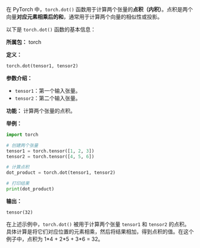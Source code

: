在 PyTorch 中，`torch.dot()` 函数用于计算两个张量的**点积（内积）**。点积是两个向量**对应元素相乘后的和**，通常用于计算两个向量的相似性或投影。

以下是 `torch.dot()` 函数的基本信息：

**所属包：** torch

**定义：**
```python
torch.dot(tensor1, tensor2)
```

**参数介绍：**
- `tensor1`：第一个输入张量。
- `tensor2`：第二个输入张量。

**功能：**
计算两个张量的点积。

**举例：**
```python
import torch

# 创建两个张量
tensor1 = torch.tensor([1, 2, 3])
tensor2 = torch.tensor([4, 5, 6])

# 计算点积
dot_product = torch.dot(tensor1, tensor2)

# 打印结果
print(dot_product)
```

**输出：**
```
tensor(32)
```

在上述示例中，`torch.dot()` 被用于计算两个张量 `tensor1` 和 `tensor2` 的点积。具体计算是将它们对应位置的元素相乘，然后将结果相加，得到点积的值。在这个例子中，点积为 1\*4 + 2\*5 + 3\*6 = 32。
